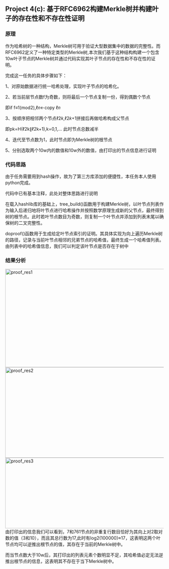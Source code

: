 ## Project 4(c): 基于RFC6962构建Merkle树并构建叶子的存在性和不存在性证明 
### 原理
作为哈希树的一种结构，Merkle树可用于验证大型数据集中的数据的完整性。而RFC6962定义了一种特定类型的Merkle树,本次我们基于这种结构构建一个包含10w叶子节点的Merkle树并通过代码实现其叶子节点的存在性和不存在性的证明。

完成这一任务的具体步骤如下：

1、对原始数据进行统一哈希处理，实现叶子节点的哈希化。

2、若当前层节点数f为奇数，则将最后一个节点复制一份，得到偶数个节点

 即if f≡1(mod2),ℓ𝑛←copy ℓ𝑛
 
3、按顺序把相邻两个节点ℓ2𝑘,ℓ2𝑘+1拼接后再做哈希构成父节点

 即pk=H(ℓ2k∥ℓ2k+1),k=0,1,…
 此时节点总数减半
 
4、迭代至节点数为1，此时节点即为Merkle树的根节点

5、分别选取两个10w内的数值和10w外的数值，由打印出的节点信息进行证明

### 代码思路
由于任务需要用到hash操作，故为了第三方库添加的便捷性，本任务本人使用python完成。

代码中已有基本注释，此处对整体思路进行说明

在载入hashlib库的基础上，tree_build()函数用于构建Merkle树，以叶节点列表作为输入后递归地将叶节点进行哈希操作并按照数学原理生成新的父节点，最终得到树的根节点。此时若叶节点数目为奇数，则复制一个叶节点并添加到列表末尾以确保树的二叉完整性。

doproof()函数用于生成给定叶节点索引的证明。其具体实现为向上遍历Merkle树的路径，记录与当前叶节点相邻的兄弟节点的哈希值，最终生成一个哈希值列表。由列表中的哈希值信息，我们可以判定该叶节点是否存在于树中
### 结果分析
<img width="800" height="313" alt="proof_res1" src="https://github.com/user-attachments/assets/c3b17f9c-01c0-41d5-9737-5be3ba889505" />

<img width="663" height="288" alt="proof_res2" src="https://github.com/user-attachments/assets/ea08f0ee-eed4-4094-b69a-7c8054fec53c" />

<img width="664" height="225" alt="proof_res3" src="https://github.com/user-attachments/assets/69400d12-df16-423a-bfa7-935242c0d326" />
由打印出的信息我们可以看到，7和761节点的非重复行数目恰好为其向上对2取对数的值（3和10），而且其总行数为17,此时有log2(100000)≈17，这表明这两个叶节点均可以逆推出根节点的值，其存在于当前的Merkle树中。

而当节点数大于10w后，其打印出的列表元素个数明显不足，其哈希值必定无法逆推出根节点的信息，这表明其不存在于当下Merkle树中。




